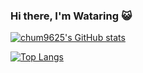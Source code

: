 ### Hi there, I'm Wataring 😺


[![chum9625's GitHub stats](https://github-readme-stats.vercel.app/api?username=chum9625&hide=starts,contribs&count_private=true&show_icons=true&theme=merko)
](https://github.com/chum9625)

[![Top Langs](https://github-readme-stats.vercel.app/api/top-langs/?username=chum9625&langs_count=8&layout=compact&theme=tokyonight)](https://github.com/chum9625)



<!--
**chum9625/chum9625** is a ✨ _special_ ✨ repository because its `README.md` (this file) appears on your GitHub profile.

Here are some ideas to get you started:

- 🔭 I’m currently working on ...
- 🌱 I’m currently learning ...
- 👯 I’m looking to collaborate on ...
- 🤔 I’m looking for help with ...
- 💬 Ask me about ...
- 📫 How to reach me: ...
- 😄 Pronouns: ...
- ⚡ Fun fact: ...
-->

